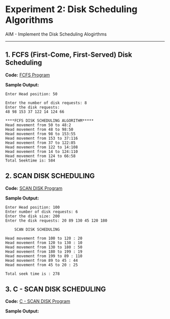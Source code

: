 # Experiment 2: Disk Scheduling Algorithms

AIM - Implement the Disk Scheduling Alogirthms

---

## 1. FCFS (First-Come, First-Served) Disk Scheduling

**Code:** [FCFS Program](https://github.com/iamkarthik2004/S5-SSMP-LAB-KTU-2025/blob/main/Expt%202/FCFS_disk.c)  

**Sample Output:**

```
Enter Head position: 50

Enter the number of disk requests: 8
Enter the disk requests: 
48 98 153 37 122 14 124 66

****FCFS DISK SCHEDULING ALGORITHM*****
Head movement from 50 to 48:2
Head movement from 48 to 98:50
Head movement from 98 to 153:55
Head movement from 153 to 37:116
Head movement from 37 to 122:85
Head movement from 122 to 14:108
Head movement from 14 to 124:110
Head movement from 124 to 66:58
Total Seektime is: 584
```

## 2. SCAN DISK SCHEDULING

**Code:** [SCAN DISK Program](https://github.com/iamkarthik2004/S5-SSMP-LAB-KTU-2025/blob/main/Expt%202/SCAN.c)  

**Sample Output:**

```
Enter Head position: 100
Enter number of disk requests: 6
Enter the disk size: 200
Enter the disk requests: 20 89 130 45 120 180

	SCAN DISK SCHEDULING

Head movement from 100 to 120 : 20
Head movement from 120 to 130 : 10
Head movement from 130 to 180 : 50
Head movement from 180 to 199 : 19
Head movement from 199 to 89 : 110
Head movement from 89 to 45 : 44
Head movement from 45 to 20 : 25

Total seek time is : 278
```

## 3. C - SCAN DISK SCHEDULING

**Code:** [C - SCAN DISK Program](https://github.com/iamkarthik2004/S5-SSMP-LAB-KTU-2025/blob/main/Expt%202/C-SCAN.c)  

**Sample Output:**

```

```
